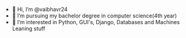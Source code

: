 - 👋 Hi, I’m @vaibhavr24
- 🌱 I’m pursuing my bachelor degree in computer science(4th year)
- 👀 I’m interested in Python, GUI's, Django, Databases and Machines Leaning stuff


